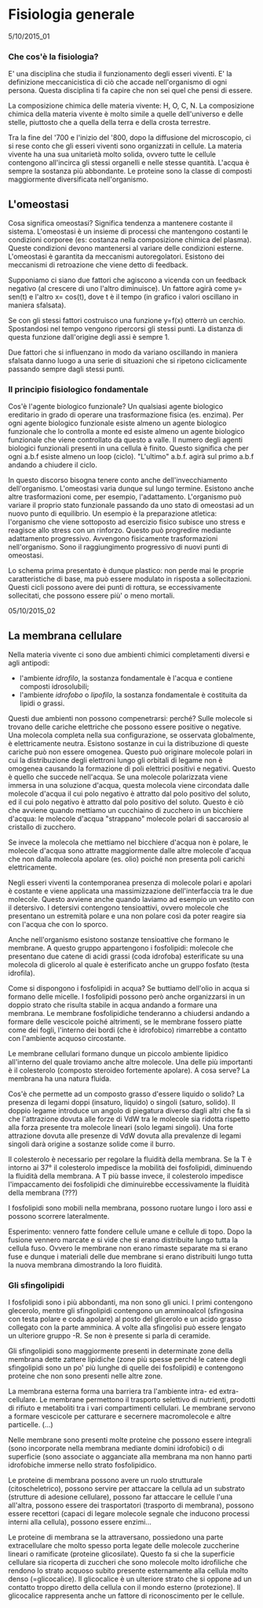 # Fisiologia generale

5/10/2015_01

### Che cos'è la fisiologia? 
E' una disciplina che studia il funzionamento degli esseri viventi.
E' la definizione meccanicistica di ciò che accade nell'organismo di ogni persona.
Questa disciplina ti fa capire che non sei quel che pensi di essere.

La composizione chimica delle materia vivente: H, O, C, N. La composizione chimica della materia vivente è molto simile a quelle dell'universo e delle stelle, piuttosto che a quella della terra e della crosta terrestre.

Tra la fine del '700 e l'inizio del '800, dopo la diffusione del microscopio, ci si rese conto che gli esseri viventi sono organizzati in cellule.
La materia vivente ha una sua unitarietà molto solida, ovvero tutte le cellule contengono all'incirca gli stessi organelli e nelle stesse quantità.
L'acqua è sempre la sostanza più abbondante.
Le proteine sono la classe di composti maggiormente diversificata nell'organismo.


## L'omeostasi 
Cosa significa omeostasi? Significa tendenza a mantenere costante il sistema.
L'omeostasi è un insieme di processi che mantengono costanti le condizioni corporee (es: costanza nella composizione chimica del plasma).
Queste condizioni devono mantenersi al variare delle condizioni esterne.
L'omeostasi è garantita da meccanismi autoregolatori.
Esistono dei meccanismi di retroazione che  viene detto di feedback.


Supponiamo ci siano due fattori che agiscono a vicenda con un feedback negativo (al crescere di uno l'altro diminuisce). Un fattore agirà come y= sen(t) e l'altro x= cos(t), dove t è il tempo (in grafico i valori oscillano in maniera sfalsata).

Se con gli stessi fattori costruisco una funzione y=f(x) otterrò un cerchio. Spostandosi nel tempo vengono ripercorsi gli stessi punti. La distanza di questa funzione dall'origine degli assi è sempre 1.

Due fattori che si influenzano in modo da variano oscillando in maniera sfalsata danno luogo a una serie di situazioni che si ripetono ciclicamente passando sempre dagli stessi punti. 

### Il principio fisiologico fondamentale 
Cos'è l'agente biologico funzionale? Un qualsiasi agente biologico ereditario in grado di operare una trasformazione fisica (es. enzima).
Per ogni agente biologico funzionale esiste almeno un agente biologico funzionale che lo controlla a monte ed esiste almeno un agente biologico funzionale che viene controllato da questo a valle. 
Il numero degli agenti biologici funzionali presenti in una cellula è finito. Questo significa che per ogni a.b.f esiste almeno un loop (ciclo). "L'ultimo" a.b.f. agirà sul primo a.b.f andando a chiudere il ciclo.

In questo discorso bisogna tenere conto anche dell'invecchiamento dell'organismo. L'omeostasi varia dunque sul lungo termine.
Esistono anche altre trasformazioni come, per esempio, l'adattamento. L'organismo può variare il proprio stato funzionale passando da uno stato di omeostasi ad un nuovo punto di equilibrio. Un esempio è la preparazione atletica: l'organismo  che viene sottoposto ad esercizio fisico subisce uno stress e reagisce allo stress con un rinforzo. Questo può progredire mediante adattamento progressivo. Avvengono fisicamente trasformazioni nell'organismo. Sono il raggiungimento progressivo di nuovi punti di omeostasi.

Lo schema prima presentato è dunque plastico: non perde mai le proprie caratteristiche di base, ma può essere modulato in risposta a sollecitazioni.
Questi cicli possono avere dei punti di rottura, se eccessivamente sollecitati, che possono essere più' o meno mortali.

05/10/2015_02
## La membrana cellulare
Nella materia vivente ci sono due ambienti chimici completamenti diversi e agli antipodi:
* l'ambiente *idrofilo*, la sostanza fondamentale è l'acqua e contiene composti idrosolubili;
* l'ambiente *idrofobo* o *lipofilo*, la sostanza fondamentale è costituita da lipidi o grassi.

Questi due ambienti non possono compenetrarsi: perché?
Sulle molecole si trovano delle cariche elettriche che possono essere positive o negative. Una molecola completa nella sua configurazione, se osservata globalmente, è elettricamente neutra. Esistono sostanze in cui la distribuzione di queste cariche può non essere omogenea.
Questo può originare molecole polari in cui la distribuzione degli elettroni lungo gli orbitali di legame non è omogenea causando la formazione di poli elettrici positivi e negativi. Questo è quello che succede nell'acqua. 
Se una molecole polarizzata viene immersa in una soluzione d'acqua, questa molecola viene circondata dalle molecole d'acqua il cui polo negativo è attratto dal polo positivo del soluto, ed il cui polo negativo è attratto dal polo positivo del soluto. Questo è ciò che avviene quando mettiamo un cucchiaino di zucchero in un bicchiere d'acqua: le molecole d'acqua "strappano" molecole polari di saccarosio al cristallo di zucchero.

Se invece la molecola che mettiamo nel bicchiere d'acqua non è polare, le molecole d'acqua sono attratte maggiormente dalle altre molecole d'acqua che non dalla molecola apolare (es. olio) poiché non presenta poli carichi elettricamente.

Negli esseri viventi la contemporanea presenza di molecole polari e apolari è costante e viene applicata una massimizzazione dell'interfaccia tra le due molecole.
Questo avviene anche quando laviamo ad esempio un vestito con il detersivo. I detersivi contengono tensioattivi, ovvero molecole che presentano un estremità polare e una non polare così da poter reagire sia con l'acqua che con lo sporco.

Anche nell'organismo esistono sostanze tensioattive che formano le membrane. 
A questo gruppo appartengono i fosfolipidi: molecole che presentano due catene di acidi grassi (coda idrofoba) esterificate su una molecola di glicerolo al quale è esterificato anche un gruppo fosfato (testa idrofila).

Come si dispongono i fosfolipidi in acqua? 
Se buttiamo dell'olio in acqua si formano delle micelle. 
I fosfolipidi possono però anche organizzarsi in un doppio strato che risulta stabile in acqua andando a formare una membrana.
Le membrane fosfolipidiche tenderanno a chiudersi andando a formare delle vescicole poiché altrimenti, se le membrane fossero piatte come dei fogli, l'interno dei bordi (che è idrofobico) rimarrebbe a contatto con l'ambiente acquoso circostante.

Le membrane cellulari formano dunque un piccolo ambiente lipidico all'interno del quale troviamo anche altre molecole. Una delle più importanti è il colesterolo (composto steroideo fortemente apolare). A cosa serve?
La membrana ha una natura fluida.

Cos'è che permette ad un composto grasso d'essere liquido o solido? La presenza di legami doppi (insaturo, liquido) o singoli (saturo, solido).
Il doppio legame introduce un angolo di piegatura diverso dagli altri che fa sì che l'attrazione dovuta alle forze di VdW tra le molecole sia ridotta rispetto alla forza presente tra molecole lineari (solo legami singoli).
Una forte attrazione dovuta alle presenze di VdW dovuta alla prevalenze di legami singoli darà origine a sostanze solide come il burro.

Il colesterolo è necessario per regolare la fluidità della membrana. 
Se la T è intorno ai 37° il colesterolo impedisce la mobilità dei fosfolipidi, diminuendo la fluidità della membrana.
A T più basse invece, il colesterolo impedisce l'impaccamento dei fosfolipidi che diminuirebbe eccessivamente la fluidità della membrana (???)

I fosfolipidi sono mobili nella membrana, possono ruotare lungo i loro assi e possono scorrere lateralmente.

Esperimento: vennero fatte fondere cellule umane e cellule di topo. Dopo la fusione vennero marcate e si vide che si erano distribuite lungo tutta la cellula fuso. Ovvero le membrane non erano rimaste separate ma si erano fuse e dunque i materiali delle due membrane si erano distribuiti lungo tutta la nuova membrana dimostrando la loro fluidità.

### Gli sfingolipidi
I fosfolipidi sono i più abbondanti, ma non sono gli unici. I primi contengono glecerolo, mentre gli sfingolipidi contengono un amminoalcol (sfingosina con testa polare e coda apolare) al posto del glicerolo e un acido grasso collegato con la parte amminica.
A volte alla sfingolisi può essere lengato un ulteriore gruppo -R. Se non è presente si parla di ceramide.

Gli sfingolipidi sono maggiormente presenti in determinate zone della membrana dette zattere lipidiche (zone più spesse perché le catene degli sfingolipidi sono un po' più lunghe di quelle dei fosfolipidi) e contengono proteine che non sono presenti nelle altre zone.

La membrana esterna forma una barriera tra l'ambiente intra- ed extra- cellulare.
Le membrane permettono il trasporto selettivo di nutrienti, prodotti di rifiuto e metaboliti tra i vari compartimenti cellulari.
Le membrane servono a formare vescicole per catturare e secernere macromolecole e altre particelle.
(...)

Nelle membrane sono presenti molte proteine che possono essere integrali (sono incorporate nella membrana mediante domini idrofobici) o di superficie (sono associate o agganciate alla membrana ma non hanno parti idrofobiche immerse nello strato fosfolipidico.

Le proteine di membrana possono avere un ruolo strutturale (citoscheletrico), possono servire per attaccare la cellula ad un substrato (strutture di adesione cellulare), possono far attaccare le cellule l'una all'altra, possono essere dei trasportatori (trasporto di membrana), possono essere recettori (capaci di legare molecole segnale che inducono processi interni alla cellula), possono essere enzimi...

Le proteine di membrana se la attraversano, possiedono una parte extracellulare che molto spesso porta legate delle molecole zuccherine lineari o ramificate (proteine glicosilate). Questo fa si che la superficie cellulare sia ricoperta di zuccheri che sono molecole molto idrofiliche che rendono lo strato acquoso subito presente esternamente alla cellula molto denso (=glicocalice). Il glicocalice è un ulteriore strato che si oppone ad un contatto troppo diretto della cellula con il mondo esterno (protezione). Il glicocalice rappresenta anche un fattore di riconoscimento per le cellule.
